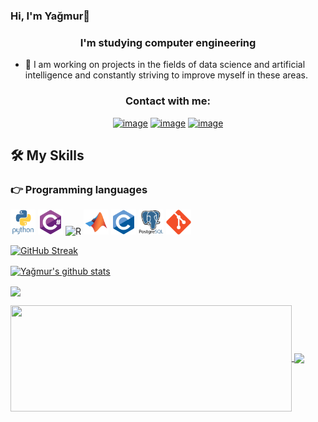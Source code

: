 ### Hi, I'm Yağmur👋

<h3 align="center">I'm studying computer engineering </h3>

- 🔭  I am working on projects in the fields of data science and artificial intelligence and constantly striving to improve myself in these areas.

<h3 align="center">Contact with me:</h3>
<div align="center">

[![image](https://img.shields.io/badge/LinkedIn-0077B5?style=for-the-badge&logo=linkedin&logoColor=white)](https://www.linkedin.com/in/yağmur-mutlu/)
[![image](https://img.shields.io/badge/Instagram-E4405F?style=for-the-badge&logo=instagram&logoColor=white)](https://www.instagram.com/yagmrmutluu/)
[![image](https://img.shields.io/badge/Gmail-D14836?style=for-the-badge&logo=gmail&logoColor=white)](mailto:yagmrmutlu@gmail.com)
  
</div>


## 🛠️ My Skills

### 👉 Programming languages
<p hizalama="sol">
  <img src="https://raw.githubusercontent.com/devicons/devicon/master/icons/python/python-original-wordmark.svg" width="40" height="40" />
  <img src="https://raw.githubusercontent.com/devicons/devicon/master/icons/csharp/csharp-original.svg" width="40" height="40" />
  <img src="https://cdn.jsdelivr.net/gh/devicons/devicon/icons/r/r-original.svg" alt="R" width="40" height="40"/>
  <img src="https://raw.githubusercontent.com/devicons/devicon/master/icons/matlab/matlab-original.svg" width="40" height="40" />
  <img src="https://raw.githubusercontent.com/devicons/devicon/master/icons/c/c-original.svg" width="40" height="40" />
  <img src="https://raw.githubusercontent.com/devicons/devicon/master/icons/postgresql/postgresql-original-wordmark.svg" width="40" height="40" />
  <img src="https://raw.githubusercontent.com/devicons/devicon/master/icons/git/git-original.svg" width="40" height="40" />


</p>

 [![GitHub Streak](http://github-readme-streak-stats.herokuapp.com?user=yagmurmutlu&theme=dark&date_format=M%20j%5B%2C%20Y%5D)](https://git.io/streak-stats)
 
   <a href="https://github.com/tunceratac/github-readme-stats"><img align="center" src="https://github-readme-stats.vercel.app/api?username=yagmurmutlu&show_icons=true&include_all_commits=true&theme=buefy&hide_border=true" alt="Yağmur's github stats" /></a> 

   <a href="https://github.com/yagmurmutlu/github-readme-stats"><img align="center" src="https://github-readme-stats.vercel.app/api/top-langs/?username=yagmurmutlu&layout=compact&theme=buefy&hide_border=true" /></a>
   
   <a href="https://github.com/nkthehustler/github-readme-stats">
<img width=450 height=170 align="center" src="https://github-readme-stats.vercel.app/api?username=yagmurmutlu&theme=black&show_icons=true&bg_color=0D1117&hide_border=true" />
</a>
<a href="https://github.com/nkthehustler/github-readme-stats">
<img align="center" src="https://github-readme-stats.vercel.app/api/top-langs/?username=gurkanmutllu&theme=black&layout=compact&bg_color=0D1117&hide_border=true" />
</a>

   

